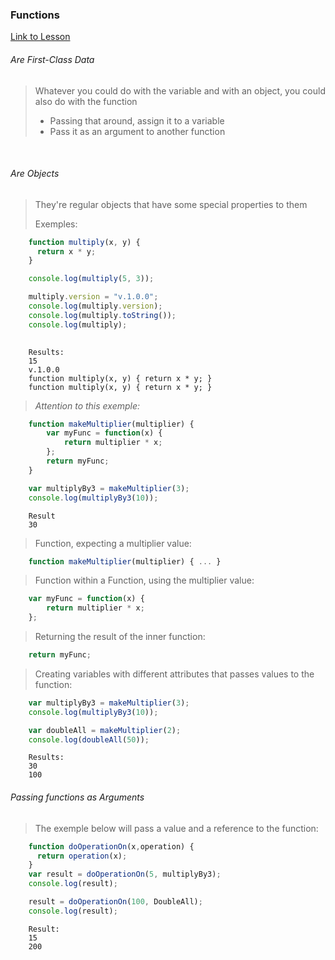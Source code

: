 ### Functions
[Link to Lesson](https://www.coursera.org/learn/html-css-javascript-for-web-developers/lecture/xCdAU/lecture-46-functions-explained)
<br>

###### Are First-Class Data
>  Whatever you could do with the variable and with an object, you could also do with the function
> 
>   - Passing that around, assign it to a variable
>   - Pass it as an argument to another function

<br>

###### Are Objects
> They're regular objects that have some special properties to them
> 
> Exemples:
```js
    function multiply(x, y) {
      return x * y;
    }

    console.log(multiply(5, 3));

    multiply.version = "v.1.0.0";
    console.log(multiply.version);
    console.log(multiply.toString());
    console.log(multiply);
    
```
        Results:
        15
        v.1.0.0
        function multiply(x, y) { return x * y; }
        function multiply(x, y) { return x * y; }
        
> *Attention to this exemple:*
```js
    function makeMultiplier(multiplier) {
        var myFunc = function(x) {
            return multiplier * x;
        };
        return myFunc;
    }

    var multiplyBy3 = makeMultiplier(3);
    console.log(multiplyBy3(10));
```
        Result 
        30

> Function, expecting a multiplier value:
```js
    function makeMultiplier(multiplier) { ... }
```

> Function within a Function, using the multiplier value:

```js
    var myFunc = function(x) {
        return multiplier * x;
    };
```

> Returning the result of the inner function:
```js
    return myFunc;
```

> Creating variables with different attributes that passes values to the function:
```js
    var multiplyBy3 = makeMultiplier(3);
    console.log(multiplyBy3(10));

    var doubleAll = makeMultiplier(2);
    console.log(doubleAll(50));
```
        Results:
        30
        100

###### Passing functions as Arguments

> The exemple below will pass a value and a reference to the function:
```js
    function doOperationOn(x,operation) {
      return operation(x);
    }
    var result = doOperationOn(5, multiplyBy3);
    console.log(result);

    result = doOperationOn(100, DoubleAll);
    console.log(result);
```
        Result:
        15
        200
